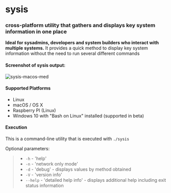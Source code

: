 # sysis

### cross-platform utility that gathers and displays key system information in one place

**Ideal for sysadmins, developers and system builders who interact with multiple systems.**  It provides a quick method to display key system information without the need to run several different commands

#### Screenshot of sysis output: 
![sysis-macos-med](https://cloud.githubusercontent.com/assets/1554603/24118108/e1456456-0d69-11e7-8501-2c3954b8b12d.png)

#### Supported Platforms

  * Linux
  * macOS / OS X
  * Raspberry PI (Linux)
  * Windows 10 with "Bash on Linux" installed (supported in beta)

#### Execution

This is a command-line utility that is executed with `./sysis`

Optional parameters:
> -  `-h` - 'help'
> -  `-n` - 'network only mode'
> -  `-d` - 'debug' - displays values by method obtained
> -  `-V` - 'version info'
> -  `--help` - 'detailed help info' - displays additional help including exit status information

